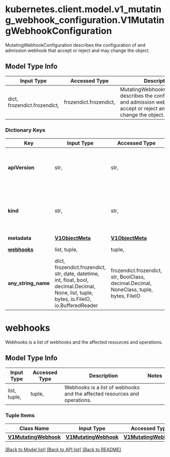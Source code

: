 # kubernetes.client.model.v1_mutating_webhook_configuration.V1MutatingWebhookConfiguration

MutatingWebhookConfiguration describes the configuration of and admission webhook that accept or reject and may change the object.

## Model Type Info
Input Type | Accessed Type | Description | Notes
------------ | ------------- | ------------- | -------------
dict, frozendict.frozendict,  | frozendict.frozendict,  | MutatingWebhookConfiguration describes the configuration of and admission webhook that accept or reject and may change the object. | 

### Dictionary Keys
Key | Input Type | Accessed Type | Description | Notes
------------ | ------------- | ------------- | ------------- | -------------
**apiVersion** | str,  | str,  | APIVersion defines the versioned schema of this representation of an object. Servers should convert recognized schemas to the latest internal value, and may reject unrecognized values. More info: https://git.k8s.io/community/contributors/devel/sig-architecture/api-conventions.md#resources | [optional] 
**kind** | str,  | str,  | Kind is a string value representing the REST resource this object represents. Servers may infer this from the endpoint the kubernetes.client submits requests to. Cannot be updated. In CamelCase. More info: https://git.k8s.io/community/contributors/devel/sig-architecture/api-conventions.md#types-kinds | [optional] 
**metadata** | [**V1ObjectMeta**](V1ObjectMeta.md) | [**V1ObjectMeta**](V1ObjectMeta.md) |  | [optional] 
**[webhooks](#webhooks)** | list, tuple,  | tuple,  | Webhooks is a list of webhooks and the affected resources and operations. | [optional] 
**any_string_name** | dict, frozendict.frozendict, str, date, datetime, int, float, bool, decimal.Decimal, None, list, tuple, bytes, io.FileIO, io.BufferedReader | frozendict.frozendict, str, BoolClass, decimal.Decimal, NoneClass, tuple, bytes, FileIO | any string name can be used but the value must be the correct type | [optional]

# webhooks

Webhooks is a list of webhooks and the affected resources and operations.

## Model Type Info
Input Type | Accessed Type | Description | Notes
------------ | ------------- | ------------- | -------------
list, tuple,  | tuple,  | Webhooks is a list of webhooks and the affected resources and operations. | 

### Tuple Items
Class Name | Input Type | Accessed Type | Description | Notes
------------- | ------------- | ------------- | ------------- | -------------
[**V1MutatingWebhook**](V1MutatingWebhook.md) | [**V1MutatingWebhook**](V1MutatingWebhook.md) | [**V1MutatingWebhook**](V1MutatingWebhook.md) |  | 

[[Back to Model list]](../../README.md#documentation-for-models) [[Back to API list]](../../README.md#documentation-for-api-endpoints) [[Back to README]](../../README.md)

